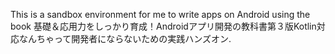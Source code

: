 This is a sandbox environment for me to write apps on Android using the book 基礎＆応用力をしっかり育成！Androidアプリ開発の教科書第３版Kotlin対応なんちゃって開発者にならないための実践ハンズオン.
